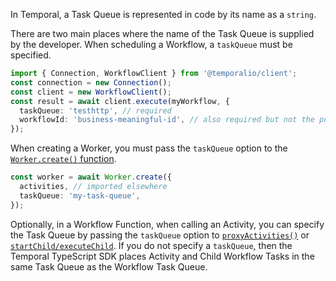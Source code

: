 In Temporal, a Task Queue is represented in code by its name as a `string`.

There are two main places where the name of the Task Queue is supplied by the developer.
When scheduling a Workflow, a `taskQueue` must be specified.

```typescript
import { Connection, WorkflowClient } from '@temporalio/client';
const connection = new Connection();
const client = new WorkflowClient();
const result = await client.execute(myWorkflow, {
  taskQueue: 'testhttp', // required
  workflowId: 'business-meaningful-id', // also required but not the point
});
```

When creating a Worker, you must pass the `taskQueue` option to the [`Worker.create()` function](https://typescript.temporal.io/api/classes/worker.worker#create).

```typescript
const worker = await Worker.create({
  activities, // imported elsewhere
  taskQueue: 'my-task-queue',
});
```

Optionally, in a Workflow Function, when calling an Activity, you can specify the Task Queue by passing the `taskQueue` option to [`proxyActivities()`](https://typescript.temporal.io/api/namespaces/workflow/#proxyActivities) or [`startChild/executeChild`](https://typescript.temporal.io/api/namespaces/workflow/#startchild).
If you do not specify a `taskQueue`, then the Temporal TypeScript SDK places Activity and Child Workflow Tasks in the same Task Queue as the Workflow Task Queue.
